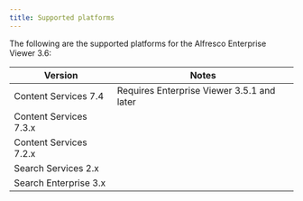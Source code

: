 ```yaml
---
title: Supported platforms
---
```


The following are the supported platforms for the Alfresco Enterprise Viewer 3.6:

| Version | Notes |
| ------- | ----- |
| Content Services 7.4 | Requires Enterprise Viewer 3.5.1 and later |
| Content Services 7.3.x | |
| Content Services 7.2.x | |
| Search Services 2.x | |
| Search Enterprise 3.x | |